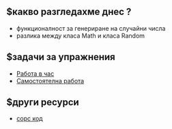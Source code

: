 ## $какво разгледахме днес ?
- функционалност за генериране на случайни числа
- разлика между класа Math и класа Random

## $задачи за упражнения
- [Работа в час](https://github.com/mihail-petrov/netit-webdev-java/tree/master/2022-2023/%40semester_1/week-05-2/cw)
- [Самостоятелна работа](https://github.com/mihail-petrov/netit-webdev-java/tree/master/2022-2023/%40semester_1/week-05-2/hw)

## $други ресурси
<!-- - [видео](https://drive.google.com/file/d/1hRzT65_uEH8las9_sa5_21nyp8PHQ8lM/view?usp=sharing) -->
- [сорс код](https://github.com/mihail-petrov/netit-webdev-java/tree/master/2022-2023/%40semester_1/week-05-2/source)
